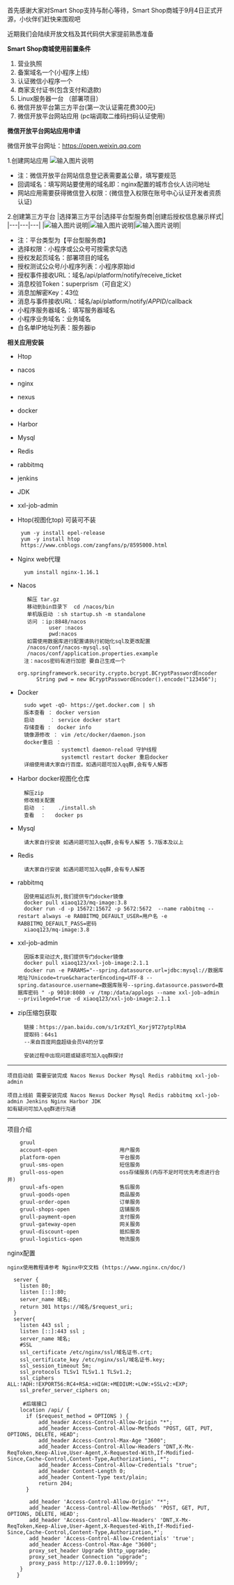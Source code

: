 首先感谢大家对Smart Shop支持与耐心等待，Smart Shop商城于9月4日正式开源，小伙伴们赶快来围观吧

近期我们会陆续开放文档及其代码供大家提前熟悉准备


**Smart Shop商城使用前置条件**

1. 营业执照
2. 备案域名一个(小程序上线)
3. 认证微信小程序一个
4. 商家支付证书(包含支付和退款)
5. Linux服务器一台  （部署项目）
6. 微信开放平台第三方平台(第一次认证需花费300元)
7. 微信开放平台网站应用 (pc端调取二维码扫码认证使用)

 
 **微信开放平台网站应用申请** 
      
微信开放平台网址：https://open.weixin.qq.com

1.创建网站应用
![输入图片说明](https://images.gitee.com/uploads/images/2021/0906/101746_1154f9da_8533008.png "屏幕截图.png")

- 注：微信开放平台网站信息登记表需要盖公章，填写要规范
- 回调域名：填写网站要使用的域名即：nginx配置的城市合伙人访问地址
- 网站应用需要获得微信登入权限：(微信登入权限在账号中心认证开发者资质认证)


2.创建第三方平台
|选择第三方平台|选择平台型服务商|创建后授权信息展示样式|
|---|---|---|
|![输入图片说明](https://images.gitee.com/uploads/images/2021/0906/102309_a16af02b_8533008.png "微信截图_20210906102255.png")|![输入图片说明](https://images.gitee.com/uploads/images/2021/0906/102322_07fa96a1_8533008.png "微信截图_20210906102205.png")|![输入图片说明](https://images.gitee.com/uploads/images/2021/0906/102332_89fcf0b5_8533008.png "微信截图_20210906102138.png")|
   
- 注：平台类型为【平台型服务商】
- 选择权限：小程序或公众号可按需求勾选
- 授权发起页域名：部署项目的域名
- 授权测试公众号/小程序列表：小程序原始id
- 授权事件接收URL：域名/api/platform/notify/receive_ticket
- 消息校验Token：superprism（可自定义）
- 消息加解密Key：43位
- 消息与事件接收URL：域名/api/platform/notify/$APPID$/callback
- 小程序服务器域名：填写服务器域名
- 小程序业务域名：业务域名
- 白名单IP地址列表：服务器ip


 **相关应用安装** 
    
- Htop
- nacos           
- nginx
- nexus
- docker
- Harbor
- Mysql
- Redis
- rabbitmq
- jenkins
- JDK
- xxl-job-admin

- Htop(视图化top) 可装可不装 

       yum -y install epel-release
       yum -y install htop
       https://www.cnblogs.com/zangfans/p/8595000.html 

- Nginx web代理
  
        yum install nginx-1.16.1
- Nacos
  
         解压 tar.gz
         移动到bin目录下  cd /nacos/bin 
         单机版启动 ：sh startup.sh -m standalone    
         访问 ：ip:8848/nacos   
                user :nacos
                pwd:nacos
         如需使用数据库进行配置请执行初始化sql及更改配置
         /nacos/conf/nacos-mysql.sql
         /nacos/conf/application.properties.example
        注：nacos密码有进行加密 要自己生成一个
            org.springframework.security.crypto.bcrypt.BCryptPasswordEncoder
            String pwd = new BCryptPasswordEncoder().encode("123456");
         
- Docker

        sudo wget -qO- https://get.docker.com | sh
        版本查看 ： docker version
        启动     ： service docker start
        存储查看 :  docker info
        镜像源修改 ： vim /etc/docker/daemon.json
        docker重启 ：
                    systemctl daemon-reload 守护线程
                    systemctl restart docker 重启docker
        详细使用请大家自行百度。如遇问题可加入qq群,会有专人解答
    
- Harbor docker视图化仓库

        解压zip 
        修改相关配置
        启动  ：    ./install.sh
        查看  ：   docker ps
     
- Mysql 
       
        请大家自行安装 如遇问题可加入qq群,会有专人解答 5.7版本及以上
     
- Redis
       
        请大家自行安装 如遇问题可加入qq群,会有专人解答
        
- rabbitmq 
       
        因使用延迟队列,我们提供专门docker镜像
        docker pull xiaoq123/mq-image:3.8
        docker run -d -p 15672:15672 -p 5672:5672  --name rabbitmq --restart always -e RABBITMQ_DEFAULT_USER=用户名 -e RABBITMQ_DEFAULT_PASS=密码 
        xiaoq123/mq-image:3.8
- xxl-job-admin
       
        因版本变动过大,我们提供专门docker镜像
        docker pull xiaoq123/xxl-job-image:2.1.1
        docker run -e PARAMS="--spring.datasource.url=jdbc:mysql://数据库地址?Unicode=true&characterEncoding=UTF-8 --spring.datasource.username=数据库账号--spring.datasource.password=数据库密码 " -p 9010:8080 -v /tmp:/data/applogs --name xxl-job-admin  --privileged=true -d xiaoq123/xxl-job-image:2.1.1

 
- zip压缩包获取
       
        链接：https://pan.baidu.com/s/1rXzEYl_Korj9T27ptplRbA 
        提取码：64s1 
        --来自百度网盘超级会员V4的分享      
         
        安装过程中出现问题或疑惑可加入qq群探讨
 
***
   
   
    项目启动前 需要安装完成 Nacos Nexus Docker Mysql Redis rabbitmq xxl-job-admin
    
    项目上线前 需要安装完成 Nacos Nexus Docker Mysql Redis rabbitmq xxl-job-admin Jenkins Nginx Harbor JDK 
    如有疑问可加入qq群进行沟通

***


项目介绍 
        
        gruul 
        account-open                    用户服务
        platform-open                   平台服务
        gruul-sms-open                  短信服务
        grull-oss-open                  oss存储服务(内存不足时可优先考虑进行合并)
        gruul-afs-open                  售后服务
        gruul-goods-open                商品服务
        gruul-order-open                订单服务
        gruul-shops-open                店铺服务
        grull-payment-open              支付服务
        gruul-gateway-open              网关服务
        gruul-discount-open             抵扣服务
        gruul-logistics-open            物流服务
        
nginx配置
  
    nginx使用教程请参考 Nginx中文文档 (https://www.nginx.cn/doc/)
    
      server {
        listen 80;
        listen [::]:80;
        server_name 域名;
        return 301 https://域名/$request_uri;
      }
      server{
        listen 443 ssl ;
        listen [::]:443 ssl ;
        server_name 域名;
        #SSL
        ssl_certificate /etc/nginx/ssl/域名证书.crt;
        ssl_certificate_key /etc/nginx/ssl/域名证书.key;
        ssl_session_timeout 5m;
        ssl_protocols TLSv1 TLSv1.1 TLSv1.2;
        ssl_ciphers ALL:!ADH:!EXPORT56:RC4+RSA:+HIGH:+MEDIUM:+LOW:+SSLv2:+EXP;
        ssl_prefer_server_ciphers on;

         #后端接口
        location /api/ {
          if ($request_method = OPTIONS ) {
              add_header Access-Control-Allow-Origin "*";
              add_header Access-Control-Allow-Methods "POST, GET, PUT, OPTIONS, DELETE, HEAD";
              add_header Access-Control-Max-Age "3600";
              add_header Access-Control-Allow-Headers "DNT,X-Mx-ReqToken,Keep-Alive,User-Agent,X-Requested-With,If-Modified-Since,Cache-Control,Content-Type,Authorizationi, *";
              add_header Access-Control-Allow-Credentials "true";
              add_header Content-Length 0;
              add_header Content-Type text/plain;
              return 204;
          }

           add_header 'Access-Control-Allow-Origin' "*";
           add_header 'Access-Control-Allow-Methods' 'POST, GET, PUT, OPTIONS, DELETE, HEAD';
           add_header 'Access-Control-Allow-Headers' 'DNT,X-Mx-ReqToken,Keep-Alive,User-Agent,X-Requested-With,If-Modified-Since,Cache-Control,Content-Type,Authorization,*';
           add_header 'Access-Control-Allow-Credentials' 'true';
           add_header Access-Control-Max-Age "3600";
           proxy_set_header Upgrade $http_upgrade;
           proxy_set_header Connection "upgrade";
           proxy_pass http://127.0.0.1:10999/;
        }
       }


